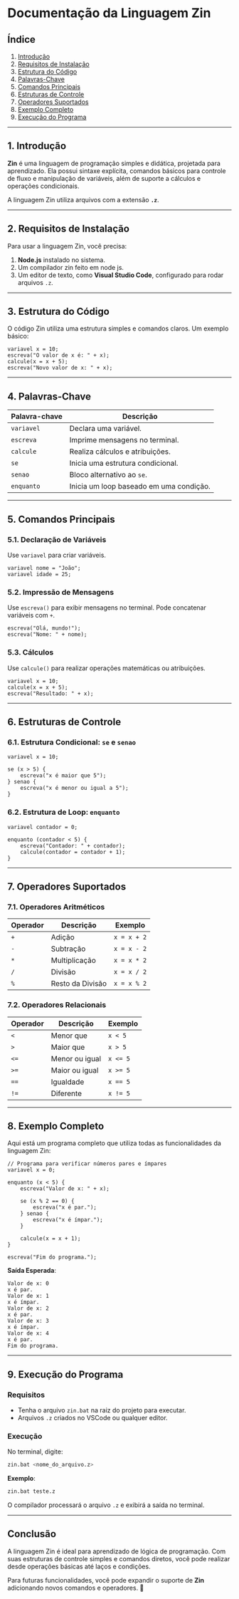
# **Documentação da Linguagem Zin**

## **Índice**
1. [Introdução](#introdução)  
2. [Requisitos de Instalação](#requisitos-de-instalação)  
3. [Estrutura do Código](#estrutura-do-código)  
4. [Palavras-Chave](#palavras-chave)  
5. [Comandos Principais](#comandos-principais)  
6. [Estruturas de Controle](#estruturas-de-controle)  
7. [Operadores Suportados](#operadores-suportados)  
8. [Exemplo Completo](#exemplo-completo)  
9. [Execução do Programa](#execução-do-programa)  

---

## **1. Introdução**

**Zin** é uma linguagem de programação simples e didática, projetada para aprendizado. Ela possui sintaxe explícita, comandos básicos para controle de fluxo e manipulação de variáveis, além de suporte a cálculos e operações condicionais.

A linguagem Zin utiliza arquivos com a extensão **`.z`**.

---

## **2. Requisitos de Instalação**

Para usar a linguagem Zin, você precisa:

1. **Node.js** instalado no sistema.
2. Um compilador zin feito em node js.
3. Um editor de texto, como **Visual Studio Code**, configurado para rodar arquivos `.z`.

---

## **3. Estrutura do Código**

O código Zin utiliza uma estrutura simples e comandos claros. Um exemplo básico:

```z
variavel x = 10;
escreva("O valor de x é: " + x);
calcule(x = x + 5);
escreva("Novo valor de x: " + x);
```

---

## **4. Palavras-Chave**

| Palavra-chave  | Descrição                                  |
|----------------|--------------------------------------------|
| `variavel`     | Declara uma variável.                     |
| `escreva`      | Imprime mensagens no terminal.            |
| `calcule`      | Realiza cálculos e atribuições.           |
| `se`           | Inicia uma estrutura condicional.         |
| `senao`        | Bloco alternativo ao `se`.                |
| `enquanto`     | Inicia um loop baseado em uma condição.   |

---

## **5. Comandos Principais**

### **5.1. Declaração de Variáveis**

Use `variavel` para criar variáveis.

```z
variavel nome = "João";
variavel idade = 25;
```

### **5.2. Impressão de Mensagens**

Use `escreva()` para exibir mensagens no terminal. Pode concatenar variáveis com `+`.

```z
escreva("Olá, mundo!");
escreva("Nome: " + nome);
```

### **5.3. Cálculos**

Use `calcule()` para realizar operações matemáticas ou atribuições.

```z
variavel x = 10;
calcule(x = x + 5);
escreva("Resultado: " + x);
```

---

## **6. Estruturas de Controle**

### **6.1. Estrutura Condicional: `se` e `senao`**

```z
variavel x = 10;

se (x > 5) {
    escreva("x é maior que 5");
} senao {
    escreva("x é menor ou igual a 5");
}
```

### **6.2. Estrutura de Loop: `enquanto`**

```z
variavel contador = 0;

enquanto (contador < 5) {
    escreva("Contador: " + contador);
    calcule(contador = contador + 1);
}
```

---

## **7. Operadores Suportados**

### **7.1. Operadores Aritméticos**

| Operador | Descrição             | Exemplo          |
|----------|-----------------------|------------------|
| `+`      | Adição                | `x = x + 2`      |
| `-`      | Subtração             | `x = x - 2`      |
| `*`      | Multiplicação         | `x = x * 2`      |
| `/`      | Divisão               | `x = x / 2`      |
| `%`      | Resto da Divisão      | `x = x % 2`      |

### **7.2. Operadores Relacionais**

| Operador | Descrição              | Exemplo          |
|----------|------------------------|------------------|
| `<`      | Menor que              | `x < 5`          |
| `>`      | Maior que              | `x > 5`          |
| `<=`     | Menor ou igual         | `x <= 5`         |
| `>=`     | Maior ou igual         | `x >= 5`         |
| `==`     | Igualdade              | `x == 5`         |
| `!=`     | Diferente              | `x != 5`         |

---

## **8. Exemplo Completo**

Aqui está um programa completo que utiliza todas as funcionalidades da linguagem Zin:

```z
// Programa para verificar números pares e ímpares
variavel x = 0;

enquanto (x < 5) {
    escreva("Valor de x: " + x);

    se (x % 2 == 0) {
        escreva("x é par.");
    } senao {
        escreva("x é ímpar.");
    }

    calcule(x = x + 1);
}

escreva("Fim do programa.");
```

**Saída Esperada**:
```plaintext
Valor de x: 0
x é par.
Valor de x: 1
x é ímpar.
Valor de x: 2
x é par.
Valor de x: 3
x é ímpar.
Valor de x: 4
x é par.
Fim do programa.
```

---

## **9. Execução do Programa**

### **Requisitos**
- Tenha o arquivo `zin.bat` na raiz do projeto  para executar.
- Arquivos `.z` criados no VSCode ou qualquer editor.

### **Execução**
No terminal, digite:

```bash
zin.bat <nome_do_arquivo.z>
```

**Exemplo**:
```bash
zin.bat teste.z
```

O compilador processará o arquivo `.z` e exibirá a saída no terminal.

---

## **Conclusão**

A linguagem Zin é ideal para aprendizado de lógica de programação. Com suas estruturas de controle simples e comandos diretos, você pode realizar desde operações básicas até laços e condições.

Para futuras funcionalidades, você pode expandir o suporte de **Zin** adicionando novos comandos e operadores. 🚀
